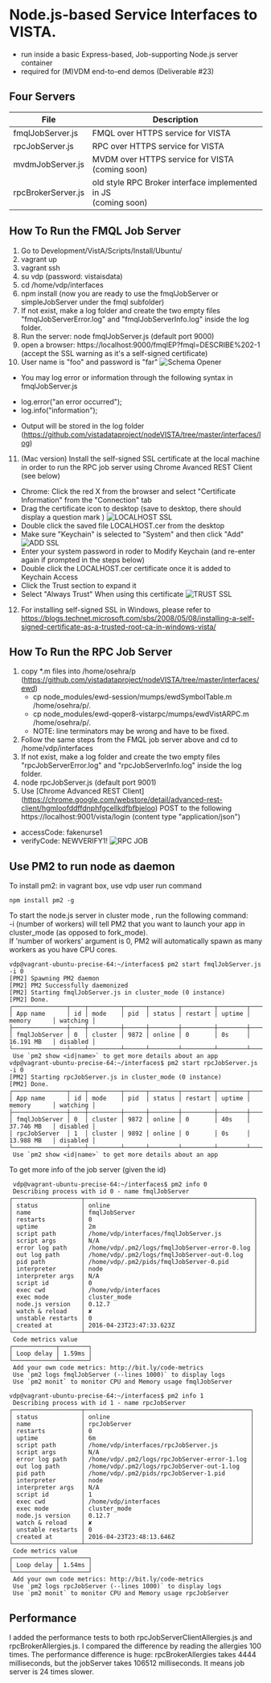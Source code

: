 # Node.js-based Service Interfaces to VISTA.
  * run inside a basic Express-based, Job-supporting Node.js server container
  * required for (M)VDM end-to-end demos (Deliverable #23)

## Four Servers
File | Description
--- | --- 
fmqlJobServer.js | FMQL over HTTPS service for VISTA
rpcJobServer.js | RPC over HTTPS service for VISTA
mvdmJobServer.js | MVDM over HTTPS service for VISTA <br> (coming soon)
rpcBrokerServer.js | old style RPC Broker interface implemented in JS <br> (coming soon) 

## How To Run the FMQL Job Server
1. Go to Development/VistA/Scripts/Install/Ubuntu/  
2. vagrant up
3. vagrant ssh
4. su vdp  (password: vistaisdata) 
5. cd /home/vdp/interfaces
6. npm install   (now you are ready to use the fmqlJobServer or simpleJobServer under the fmql subfolder)
7. If not exist, make a log folder and create the two empty files "fmqlJobServerError.log" and "fmqlJobServerInfo.log" inside the log folder.
8. Run the server: node fmqlJobServer.js (default port 9000)
9. open a browser: https://localhost:9000/fmqlEP?fmql=DESCRIBE%202-1  (accept the SSL warning as it's a self-signed certificate)
10. User name is "foo" and password is "far"
![Schema Opener](/interfaces/images/sslDescribe.png?raw=true)
  * You may log error or information through the following syntax in fmqlJobServer.js  
  + log.error("an error occurred");  
  + log.info("information");       
  * Output will be stored in the log folder (https://github.com/vistadataproject/nodeVISTA/tree/master/interfaces/log)
11. (Mac version) Install the self-signed SSL certificate at the local machine in order to run the RPC job server using Chrome Avanced REST Client (see below)
  * Chrome: Click the red X from the browser and select "Certificate Information" from the "Connection" tab
  * Drag the certificate icon to desktop (save to desktop, there should display a question mark ) ![LOCALHOST SSL](/interfaces/images/localhostSSL.png?raw=true)
  * Double click the saved file LOCALHOST.cer from the desktop
  * Make sure "Keychain" is selected to "System" and then click "Add" ![ADD SSL](/interfaces/images/addSSL.png?raw=true)
  * Enter your system password in roder to Modify Keychain (and re-enter again if prompted in the steps below)
  * Double click the LOCALHOST.cer certificate once it is added to Keychain Access
  * Click the Trust section to expand it
  * Select "Always Trust" When using this certificate ![TRUST SSL](/interfaces/images/trustSSL.png?raw=true)
12. For installing self-signed SSL in Windows, please refer to https://blogs.technet.microsoft.com/sbs/2008/05/08/installing-a-self-signed-certificate-as-a-trusted-root-ca-in-windows-vista/ 

## How To Run the RPC Job Server
1. copy *.m files into /home/osehra/p (https://github.com/vistadataproject/nodeVISTA/tree/master/interfaces/ewd)
   * cp node_modules/ewd-session/mumps/ewdSymbolTable.m /home/osehra/p/.
   * cp node_modules/ewd-qoper8-vistarpc/mumps/ewdVistARPC.m /home/osehra/p/.
   * NOTE: line terminators may be wrong and have to be fixed.
2. Follow the same steps from the FMQL job server above and cd to /home/vdp/interfaces
3. If not exist, make a log folder and create the two empty files "rpcJobServerError.log" and "rpcJobServerInfo.log" inside the log folder.
4. node rpcJobServer.js (default port 9001)
5. Use [Chrome Advanced REST Client] (https://chrome.google.com/webstore/detail/advanced-rest-client/hgmloofddffdnphfgcellkdfbfbjeloo) POST to the following https://localhost:9001/vista/login (content type "application/json")
  * accessCode: fakenurse1
  * verifyCode: NEWVERIFY1!
![RPC JOB](/interfaces/images/ChromeAdvancedRESTClient.png?raw=true)

   
## Use PM2 to run node as daemon
To install pm2:
in vagrant box, use vdp user
run command
````text
npm install pm2 -g
````
To start the node.js server in cluster mode , run the following command:   
-i (number of workers) will tell PM2 that you want to launch your app in cluster_mode (as opposed to fork_mode).   
If 'number of workers' argument is 0, PM2 will automatically spawn as many workers as you have CPU cores.
````text
vdp@vagrant-ubuntu-precise-64:~/interfaces$ pm2 start fmqlJobServer.js -i 0 
[PM2] Spawning PM2 daemon
[PM2] PM2 Successfully daemonized
[PM2] Starting fmqlJobServer.js in cluster_mode (0 instance)
[PM2] Done.
┌───────────────┬────┬─────────┬──────┬────────┬─────────┬────────┬─────────────┬──────────┐
│ App name      │ id │ mode    │ pid  │ status │ restart │ uptime │ memory      │ watching │
├───────────────┼────┼─────────┼──────┼────────┼─────────┼────────┼─────────────┼──────────┤
│ fmqlJobServer │ 0  │ cluster │ 9872 │ online │ 0       │ 0s     │ 16.191 MB   │ disabled │
└───────────────┴────┴─────────┴──────┴────────┴─────────┴────────┴─────────────┴──────────┘
 Use `pm2 show <id|name>` to get more details about an app
vdp@vagrant-ubuntu-precise-64:~/interfaces$ pm2 start rpcJobServer.js -i 0 
[PM2] Starting rpcJobServer.js in cluster_mode (0 instance)
[PM2] Done.
┌───────────────┬────┬─────────┬──────┬────────┬─────────┬────────┬─────────────┬──────────┐
│ App name      │ id │ mode    │ pid  │ status │ restart │ uptime │ memory      │ watching │
├───────────────┼────┼─────────┼──────┼────────┼─────────┼────────┼─────────────┼──────────┤
│ fmqlJobServer │ 0  │ cluster │ 9872 │ online │ 0       │ 40s    │ 37.746 MB   │ disabled │
│ rpcJobServer  │ 1  │ cluster │ 9892 │ online │ 0       │ 0s     │ 13.988 MB   │ disabled │
└───────────────┴────┴─────────┴──────┴────────┴─────────┴────────┴─────────────┴──────────┘
 Use `pm2 show <id|name>` to get more details about an app
````

To get more info of the job server (given the id)
````text
 vdp@vagrant-ubuntu-precise-64:~/interfaces$ pm2 info 0
 Describing process with id 0 - name fmqlJobServer 
┌───────────────────┬───────────────────────────────────────────────┐
│ status            │ online                                        │
│ name              │ fmqlJobServer                                 │
│ restarts          │ 0                                             │
│ uptime            │ 2m                                            │
│ script path       │ /home/vdp/interfaces/fmqlJobServer.js         │
│ script args       │ N/A                                           │
│ error log path    │ /home/vdp/.pm2/logs/fmqlJobServer-error-0.log │
│ out log path      │ /home/vdp/.pm2/logs/fmqlJobServer-out-0.log   │
│ pid path          │ /home/vdp/.pm2/pids/fmqlJobServer-0.pid       │
│ interpreter       │ node                                          │
│ interpreter args  │ N/A                                           │
│ script id         │ 0                                             │
│ exec cwd          │ /home/vdp/interfaces                          │
│ exec mode         │ cluster_mode                                  │
│ node.js version   │ 0.12.7                                        │
│ watch & reload    │ ✘                                             │
│ unstable restarts │ 0                                             │
│ created at        │ 2016-04-23T23:47:33.623Z                      │
└───────────────────┴───────────────────────────────────────────────┘
 Code metrics value 
┌────────────┬────────┐
│ Loop delay │ 1.59ms │
└────────────┴────────┘
 Add your own code metrics: http://bit.ly/code-metrics
 Use `pm2 logs fmqlJobServer (--lines 1000)` to display logs
 Use `pm2 monit` to monitor CPU and Memory usage fmqlJobServer

vdp@vagrant-ubuntu-precise-64:~/interfaces$ pm2 info 1
 Describing process with id 1 - name rpcJobServer 
┌───────────────────┬──────────────────────────────────────────────┐
│ status            │ online                                       │
│ name              │ rpcJobServer                                 │
│ restarts          │ 0                                            │
│ uptime            │ 6m                                           │
│ script path       │ /home/vdp/interfaces/rpcJobServer.js         │
│ script args       │ N/A                                          │
│ error log path    │ /home/vdp/.pm2/logs/rpcJobServer-error-1.log │
│ out log path      │ /home/vdp/.pm2/logs/rpcJobServer-out-1.log   │
│ pid path          │ /home/vdp/.pm2/pids/rpcJobServer-1.pid       │
│ interpreter       │ node                                         │
│ interpreter args  │ N/A                                          │
│ script id         │ 1                                            │
│ exec cwd          │ /home/vdp/interfaces                         │
│ exec mode         │ cluster_mode                                 │
│ node.js version   │ 0.12.7                                       │
│ watch & reload    │ ✘                                            │
│ unstable restarts │ 0                                            │
│ created at        │ 2016-04-23T23:48:13.646Z                     │
└───────────────────┴──────────────────────────────────────────────┘
 Code metrics value 
┌────────────┬────────┐
│ Loop delay │ 1.54ms │
└────────────┴────────┘
 Add your own code metrics: http://bit.ly/code-metrics
 Use `pm2 logs rpcJobServer (--lines 1000)` to display logs
 Use `pm2 monit` to monitor CPU and Memory usage rpcJobServer

````

## Performance
I added the performance tests to both rpcJobServerClientAllergies.js and rpcBrokerAllergies.js. 
I compared the difference by reading the allergies 100 times. The performance difference is huge:
rpcBrokerAllergies takes 4444 milliseconds, but the jobServer takes 
106512 milliseconds. It means job server is 24 times slower.